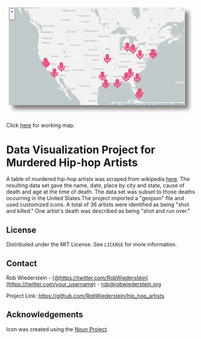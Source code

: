 [![Map Hip Hop Artists](img/hip_hop_map.png)](https://robwiederstein.github.io/hip_hop_artists/)

Click [here](https://robwiederstein.github.io/hip_hop_artists/) for working map.

# Data Visualization Project for Murdered Hip-hop Artists

A table of murdered hip-hop artists was scraped from wikipedia [here](https://en.wikipedia.org/wiki/List_of_murdered_hip_hop_musicians). The resulting data set gave the name, date, place by city and state, cause of death and age at the time of death. The data set was subset to those deaths occurring in the United States.The project imported a "geojson" file and used customized icons. A total of 36 artists were identified as being "shot and killed." One artist's death was described as being "shot and run over."

## License

Distributed under the MIT License. See `LICENSE` for more information.

## Contact

Rob Wiederstein - [@https://twitter.com/RobWiederstein](https://twitter.com/your_username) - rob@robwiederstein.org

Project Link: <https://github.com/RobWiederstein/hip_hop_artists>

## Acknowledgements

Icon was created using the [Noun Project](https://thenounproject.com).
